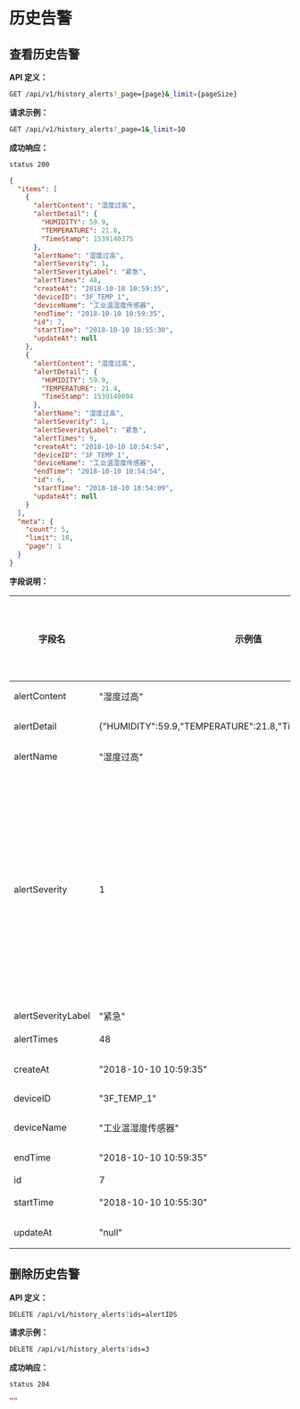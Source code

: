 # 历史告警

## 查看历史告警

**API 定义：**

```bash
GET /api/v1/history_alerts?_page={page}&_limit={pageSize}
```

**请求示例：**

```bash
GET /api/v1/history_alerts?_page=1&_limit=10
```

**成功响应：**

```bash
status 200
```

```json
{
  "items": [
    {
      "alertContent": "湿度过高",
      "alertDetail": {
        "HUMIDITY": 59.9,
        "TEMPERATURE": 21.8,
        "TimeStamp": 1539140375
      },
      "alertName": "湿度过高",
      "alertSeverity": 1,
      "alertSeverityLabel": "紧急",
      "alertTimes": 48,
      "createAt": "2018-10-10 10:59:35",
      "deviceID": "3F_TEMP_1",
      "deviceName": "工业温湿度传感器",
      "endTime": "2018-10-10 10:59:35",
      "id": 7,
      "startTime": "2018-10-10 10:55:30",
      "updateAt": null
    },
    {
      "alertContent": "湿度过高",
      "alertDetail": {
        "HUMIDITY": 59.9,
        "TEMPERATURE": 21.4,
        "TimeStamp": 1539140094
      },
      "alertName": "湿度过高",
      "alertSeverity": 1,
      "alertSeverityLabel": "紧急",
      "alertTimes": 9,
      "createAt": "2018-10-10 10:54:54",
      "deviceID": "3F_TEMP_1",
      "deviceName": "工业温湿度传感器",
      "endTime": "2018-10-10 10:54:54",
      "id": 6,
      "startTime": "2018-10-10 10:54:09",
      "updateAt": null
    }
  ],
  "meta": {
    "count": 5,
    "limit": 10,
    "page": 1
  }
}
```


**字段说明：**

| 字段名             | 示例值               | 字段类型    | 必填(创建/更新)  | 说明                  |
| --------------- | ----------------- | ------- | ----- | ------------------- |
| alertContent| "湿度过高" | String  | true  | 告警内容 |
| alertDetail| {"HUMIDITY":59.9,"TEMPERATURE":21.8,"TimeStamp":1539140375} | JSON  | true  | 告警详情 |
| alertName| "湿度过高" | String  | true  | 告警名称 |
| alertSeverity| 1 | Integer  | true  | 告警级别，可选参数: 紧急: 1, 主要: 2, 次要: 3, 警告: 4 |
| alertSeverityLabel| "紧急" | String  | true  | 紧急 |
| alertTimes| 48 | Integer  | true  | 告警次数 |
| createAt| "2018-10-10 10:59:35" | Date  | true  | 创建时间 |
| deviceID| "3F_TEMP_1" | String  | true  | 设备 ID |
| deviceName| "工业温湿度传感器" | String  | true  | 设备名称 |
| endTime| "2018-10-10 10:59:35" | Date  | true  | 结束时间 |
| id| 7 | Integer  | true  | id |
| startTime| "2018-10-10 10:55:30" | Date  | true  | 开始时间 |
| updateAt| "null" | Date  | true  | 更新时间 |









## 删除历史告警

**API 定义：**

```bash
DELETE /api/v1/history_alerts?ids=alertIDS
```

**请求示例：**

```bash
DELETE /api/v1/history_alerts?ids=3
```

**成功响应：**

```bash
status 204
```

```json
""
```







